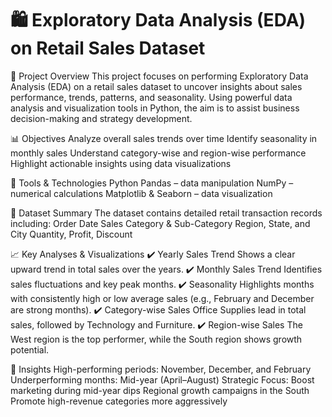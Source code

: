 # 🛍️ Exploratory Data Analysis (EDA) on Retail Sales Dataset

📌 Project Overview
This project focuses on performing Exploratory Data Analysis (EDA) on a retail sales dataset to uncover insights about sales performance, trends, patterns, and seasonality. Using powerful data analysis and visualization tools in Python, the aim is to assist business decision-making and strategy development.

📊 Objectives
Analyze overall sales trends over time
Identify seasonality in monthly sales
Understand category-wise and region-wise performance
Highlight actionable insights using data visualizations

🧰 Tools & Technologies
Python
Pandas – data manipulation
NumPy – numerical calculations
Matplotlib & Seaborn – data visualization

📁 Dataset Summary
The dataset contains detailed retail transaction records including:
Order Date
Sales
Category & Sub-Category
Region, State, and City
Quantity, Profit, Discount

📈 Key Analyses & Visualizations
✔️ Yearly Sales Trend
Shows a clear upward trend in total sales over the years.
✔️ Monthly Sales Trend
Identifies sales fluctuations and key peak months.
✔️ Seasonality
Highlights months with consistently high or low average sales (e.g., February and December are strong months).
✔️ Category-wise Sales
Office Supplies lead in total sales, followed by Technology and Furniture.
✔️ Region-wise Sales
The West region is the top performer, while the South region shows growth potential.

📌 Insights
High-performing periods: November, December, and February
Underperforming months: Mid-year (April–August)
Strategic Focus:
Boost marketing during mid-year dips
Regional growth campaigns in the South
Promote high-revenue categories more aggressively
